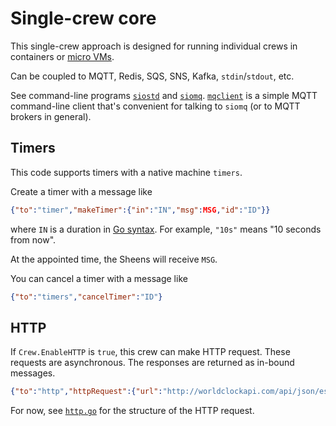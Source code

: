 # Single-crew core

This single-crew approach is designed for running individual crews in
containers or [micro
VMs](https://github.com/firecracker-microvm/firecracker).

Can be coupled to MQTT, Redis, SQS, SNS, Kafka, `stdin`/`stdout`, etc.

See command-line programs [`siostd`](siostd) and [`siomq`](siomq).
[`mqclient`](mqclient) is a simple MQTT command-line client that's
convenient for talking to `siomq` (or to MQTT brokers in general).

## Timers

This code supports timers with a native machine `timers`.

Create a timer with a message like

```JSON
{"to":"timer","makeTimer":{"in":"IN","msg":MSG,"id":"ID"}}
```

where `IN` is a duration in [Go
syntax](https://golang.org/pkg/time/#ParseDuration).  For example,
`"10s"` means "10 seconds from now".

At the appointed time, the Sheens will receive `MSG`.

You can cancel a timer with a message like

```JSON
{"to":"timers","cancelTimer":"ID"}
```

## HTTP

If `Crew.EnableHTTP` is `true`, this crew can make HTTP request.
These requests are asynchronous.  The responses are returned as
in-bound messages.

```JSON
{"to":"http","httpRequest":{"url":"http://worldclockapi.com/api/json/est/now"},"replyTo":"thisMachine"}
```

For now, see [`http.go`](http.go) for the structure of the HTTP request.
